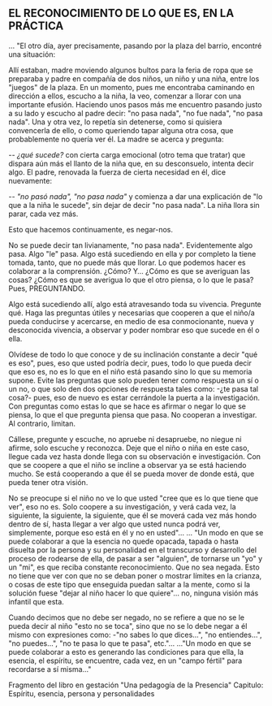 ## EL RECONOCIMIENTO DE LO QUE ES, EN LA PRÁCTICA

… "El otro día, ayer precisamente, pasando por la plaza del barrio, encontré una situación:

Allí estaban, madre moviendo algunos bultos para la feria de ropa que se preparaba y padre en compañía de dos niños, un niño y una niña, entre los "juegos" de la plaza. En un momento, pues me encontraba caminando en dirección a ellos, escucho a la niña, la veo, comenzar a llorar con una importante efusión. Haciendo unos pasos más me encuentro pasando justo a su lado y escucho al padre decir: "no pasa nada", "no fue nada", "no pasa nada". Una y otra vez, lo repetía sin detenerse, como si quisiera convencerla de ello, o como queriendo tapar alguna otra cosa, que probablemente no quería ver él. La madre se acerca y pregunta: 

-- _¿qué sucede?_ con cierta carga emocional (otro tema que tratar) que dispara aún más el llanto de la niña que, en su desconsuelo, intenta decir algo. El padre, renovada la fuerza de cierta necesidad en él, dice nuevamente: 

-- _"no pasó nada", "no pasa nada"_ y comienza a dar una explicación de "lo que a la niña le sucede", sin dejar de decir "no pasa nada". La niña llora sin parar, cada vez más.

Esto que hacemos continuamente, es negar-nos.

No se puede decir tan livianamente, "no pasa nada".
Evidentemente algo pasa. Algo "le" pasa. Algo está sucediendo en ella y por completo la tiene tomada, tanto, que no puede más que llorar.
Lo que podemos hacer es colaborar a la comprensión. ¿Cómo? Y… ¿Cómo es que se averiguan las cosas? ¿Cómo es que se averigua lo que el otro piensa, o lo que le pasa? Pues, PREGUNTANDO.

Algo está sucediendo allí, algo está atravesando toda su vivencia.
Pregunte qué. Haga las preguntas útiles y necesarias que cooperen a que el niño/a pueda conducirse y acercarse, en medio de esa conmocionante, nueva y desconocida vivencia, a observar y poder nombrar eso que sucede en él o ella.

Olvídese de todo lo que conoce y de su inclinación constante a decir "qué es eso", pues, eso que usted podría decir, pues, todo lo que pueda decir que eso es, no es lo que en el niño está pasando sino lo que su memoria supone.
Evite las preguntas que solo pueden tener como respuesta un sí o un no, o que solo den dos opciones de respuesta tales como: -¿te pasa tal cosa?- pues, eso de nuevo es estar cerrándole la puerta a la investigación. Con preguntas como estas lo que se hace es afirmar o negar lo que se piensa, lo que el que pregunta piensa que pasa. No cooperan a investigar. Al contrario, limitan.

Cállese, pregunte y escuche, no apruebe ni desapruebe, no niegue ni afirme, solo escuche y reconozca. Deje que el niño o niña en este caso, llegue cada vez hasta donde llega con su observación e investigación. Con que se coopere a que el niño se incline a observar ya se está haciendo mucho. Se está cooperando a que él se pueda mover de donde está, que pueda tener otra visión.

No se preocupe si el niño no ve lo que usted "cree que es lo que tiene que ver", eso no es. Solo coopere a su investigación, y verá cada vez, la siguiente, la siguiente, la siguiente, que él se moverá cada vez más hondo dentro de sí, hasta llegar a ver algo que usted nunca podrá ver, simplemente, porque eso está en él y no en usted"…
… "Un modo en que se puede colaborar a que la esencia no quede opacada, tapada o hasta disuelta por la persona y su personalidad en el transcurso y desarrollo del proceso de rodearse de ella, de pasar a ser "alguien", de tornarse un "yo" y un "mi", es que reciba constante reconocimiento. Que no sea negada. Esto no tiene que ver con que no se deban poner o mostrar límites en la crianza, o cosas de este tipo que enseguida puedan saltar a la mente, como si la solución fuese "dejar al niño hacer lo que quiere"… no, ninguna visión más infantil que esta.

Cuando decimos que no debe ser negado, no se refiere a que no se le pueda decir al niño "esto no se toca", sino que no se lo debe negar a él mismo con expresiones como: -"no sabes lo que dices…", "no entiendes…", "no puedes…", "no te pasa lo que te pasa", etc."…
…"Un modo en que se puede colaborar a esto es generando las condiciones para que ella, la esencia, el espíritu, se encuentre, cada vez, en un "campo fértil" para recordarse a sí misma…"

Fragmento del libro en gestación "Una pedagogía de la Presencia"
Capitulo:
Espíritu, esencia, persona y personalidades